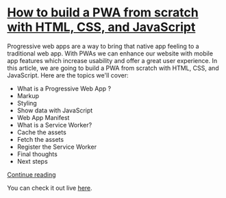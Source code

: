 # [How to build a PWA from scratch with HTML, CSS, and JavaScript](https://www.ibrahima-ndaw.com/blog/how-to-build-pwa-with-javascript/)

Progressive web apps are a way to bring that native app feeling to a traditional web app. With PWAs we can enhance our website with mobile app features which increase usability and offer a great user experience.
In this article, we are going to build a PWA from scratch with HTML, CSS, and JavaScript. Here are the topics we'll cover:
- What is a Progressive Web App ?
- Markup
- Styling
- Show data with JavaScript
- Web App Manifest
- What is a Service Worker?
- Cache the assets
- Fetch the assets
- Register the Service Worker
- Final thoughts
- Next steps

[Continue reading](https://www.ibrahima-ndaw.com/blog/how-to-build-pwa-with-javascript/)

You can check it out live [here](https://devcoffee-pwa.netlify.com/).

